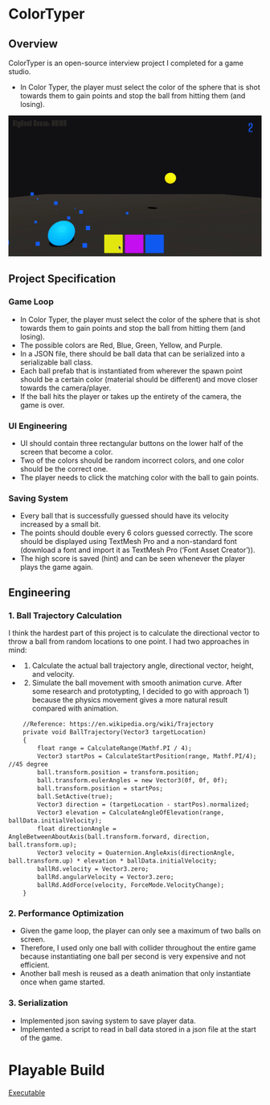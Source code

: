# ColorTyper
## Overview
ColorTyper is an open-source interview project I completed for a game studio. 
- In Color Typer, the player must select the color of the sphere that is shot towards them to gain points and stop the ball from hitting them (and losing).

![](color.gif)

## Project Specification
### Game Loop
- In Color Typer, the player must select the color of the sphere that is shot towards them to gain points and stop the ball from hitting them (and losing). 
- The possible colors are Red, Blue, Green, Yellow, and Purple. 
- In a JSON file, there should be ball data that can be serialized into a serializable ball class. 
- Each ball prefab that is instantiated from wherever the spawn point should be a certain color (material should be different) and move closer towards the camera/player. 
- If the ball hits the player or takes up the entirety of the camera, the game is over.
### UI Engineering
- UI should contain three rectangular buttons on the lower half of the screen that become a color. 
- Two of the colors should be random incorrect colors, and one color should be the correct one. 
- The player needs to click the matching color with the ball to gain points.
### Saving System
- Every ball that is successfully guessed should have its velocity increased by a small bit.
- The points should double every 6 colors guessed correctly. The score should be displayed using TextMesh Pro and a non-standard font (download a font and import it as TextMesh Pro (‘Font Asset Creator’)).
- The high score is saved (hint) and can be seen whenever the player plays the game again.

## Engineering
### 1. Ball Trajectory Calculation
I think the hardest part of this project is to calculate the directional vector to throw a ball from random locations to one point.
I had two approaches in mind: 
- 1) Calculate the actual ball trajectory angle, directional vector, height, and velocity.
- 2) Simulate the ball movement with smooth animation curve.
After some research and prototypting, I decided to go with approach 1) because the physics movement gives a more natural result compared with animation.
```
    //Reference: https://en.wikipedia.org/wiki/Trajectory
    private void BallTrajectory(Vector3 targetLocation)
    {
        float range = CalculateRange(Mathf.PI / 4);
        Vector3 startPos = CalculateStartPosition(range, Mathf.PI/4); //45 degree
        ball.transform.position = transform.position;
        ball.transform.eulerAngles = new Vector3(0f, 0f, 0f);
        ball.transform.position = startPos;
        ball.SetActive(true);
        Vector3 direction = (targetLocation - startPos).normalized;
        Vector3 elevation = CalculateAngleOfElevation(range, ballData.initialVelocity);
        float directionAngle = AngleBetweenAboutAxis(ball.transform.forward, direction, ball.transform.up);
        Vector3 velocity = Quaternion.AngleAxis(directionAngle, ball.transform.up) * elevation * ballData.initialVelocity;
        ballRd.velocity = Vector3.zero;
        ballRd.angularVelocity = Vector3.zero;
        ballRd.AddForce(velocity, ForceMode.VelocityChange);
    }
```

### 2. Performance Optimization
- Given the game loop, the player can only see a maximum of two balls on screen.
- Therefore, I used only one ball with collider throughout the entire game because instantiating one ball per second is very expensive and not efficient. 
- Another ball mesh is reused as a death animation that only instantiate once when game started.

### 3. Serialization
- Implemented json saving system to save player data.
- Implemented a script to read in ball data stored in a json file at the start of the game.

# Playable Build
[Executable](https://drive.google.com/drive/folders/1Ro2Bw0EAKtR_sZGa7V5z0GG9BkU_XaHO?usp=sharing)
